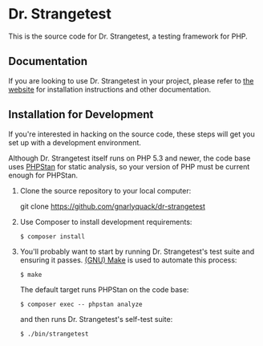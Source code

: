 # Dr. Strangetest

This is the source code for Dr. Strangetest, a testing framework for PHP.


## Documentation

If you are looking to use Dr. Strangetest in your project, please refer to [the
website](https://www.dr-strangetest.org) for installation instructions and
other documentation.


## Installation for Development

If you're interested in hacking on the source code, these steps will get you
set up with a development environment.

Although Dr. Strangetest itself runs on PHP 5.3 and newer, the code base uses
[PHPStan](https://phpstan.org/) for static analysis, so your version of PHP
must be current enough for PHPStan.

1.  Clone the source repository to your local computer:

    git clone https://github.com/gnarlyquack/dr-strangetest

2.  Use Composer to install development requirements:

        $ composer install

3.  You'll probably want to start by running Dr. Strangetest's test suite and
    ensuring it passes. [(GNU) Make](https://www.gnu.org/software/make/) is
    used to automate this process:

        $ make

    The default target runs PHPStan on the code base:

        $ composer exec -- phpstan analyze

    and then runs Dr. Strangetest's self-test suite:

        $ ./bin/strangetest

